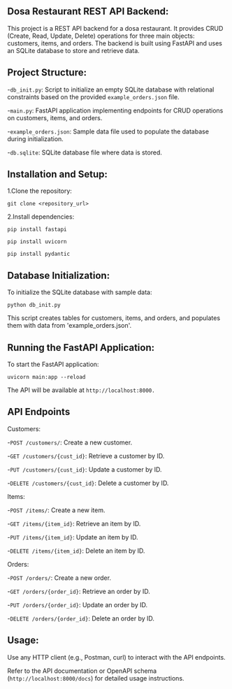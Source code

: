 ## Dosa Restaurant REST API Backend:

This project is a REST API backend for a dosa restaurant. It provides CRUD (Create, Read, Update, Delete) operations for three main objects: customers, items, and orders. The backend is built using FastAPI and uses an SQLite database to store and retrieve data.

## Project Structure:

-`db_init.py`: Script to initialize an empty SQLite database with relational constraints based on the provided `example_orders.json` file.

-`main.py`: FastAPI application implementing endpoints for CRUD operations on customers, items, and orders.

-`example_orders.json`: Sample data file used to populate the database during initialization.

-`db.sqlite`: SQLite database file where data is stored.

## Installation and Setup:

1.Clone the repository: 
  
  `git clone <repository_url>`

2.Install dependencies:
  
  `pip install fastapi`
  
  `pip install uvicorn`
  
  `pip install pydantic`


## Database Initialization:

To initialize the SQLite database with sample data:

`python db_init.py`

This script creates tables for customers, items, and orders, and populates them with data from 'example_orders.json'.

## Running the FastAPI Application:

To start the FastAPI application:

`uvicorn main:app --reload`

The API will be available at `http://localhost:8000.`

## API Endpoints

Customers:

-`POST /customers/`: Create a new customer.

-`GET /customers/{cust_id}`: Retrieve a customer by ID.

-`PUT /customers/{cust_id}`: Update a customer by ID.

-`DELETE /customers/{cust_id}`: Delete a customer by ID.

Items:

-`POST /items/`: Create a new item.

-`GET /items/{item_id}`: Retrieve an item by ID.

-`PUT /items/{item_id}`: Update an item by ID.

-`DELETE /items/{item_id}`: Delete an item by ID.

Orders:

-`POST /orders/`: Create a new order.

-`GET /orders/{order_id}`: Retrieve an order by ID.

-`PUT /orders/{order_id}`: Update an order by ID.

-`DELETE /orders/{order_id}`: Delete an order by ID.

## Usage:

Use any HTTP client (e.g., Postman, curl) to interact with the API endpoints.

Refer to the API documentation or OpenAPI schema (`http://localhost:8000/docs`) for detailed usage instructions.
